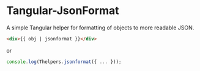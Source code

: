 # Tangular-JsonFormat

A simple Tangular helper for formatting of objects to more readable JSON.

```html
<div>{{ obj | jsonformat }}</div>
```

or

```javascript
console.log(Thelpers.jsonformat({ ... }));
```